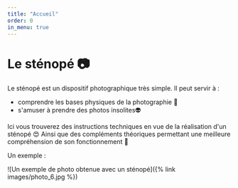 ```yaml
---
title: "Accueil"
order: 0
in_menu: true
---
```

# Le sténopé 📷

Le sténopé est un dispositif photographique très simple.
Il peut servir à : 
- comprendre les bases physiques de la photographie 🔭
- s'amuser à prendre des photos insolites👽

Ici vous trouverez des instructions techniques en vue de la réalisation d'un sténopé 😍 Ainsi que des compléments théoriques permettant une meilleure compréhension de son fonctionnement 🔎

Un exemple :

![Un exemple de photo obtenue avec un sténopé]({% link images/photo_6.jpg %}) 